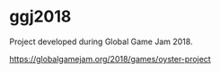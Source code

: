 # ggj2018

Project developed during Global Game Jam 2018.

https://globalgamejam.org/2018/games/oyster-project
